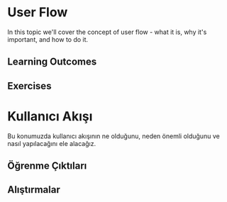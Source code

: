 # User Flow

In this topic we'll cover the concept of user flow - what it is, why it's important, and how to do it.

## Learning Outcomes


## Exercises


# Kullanıcı Akışı

Bu konumuzda kullanıcı akışının ne olduğunu, neden önemli olduğunu ve nasıl yapılacağını ele alacağız.

## Öğrenme Çıktıları

## Alıştırmalar
